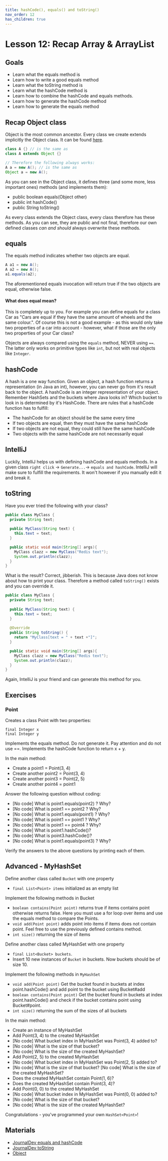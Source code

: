 ```yaml
---
title: hashCode(), equals() and toString()
nav_order: 12
has_children: true
---
```


# Lesson 12: Recap Array & ArrayList

## Goals
* Learn what the equals method is
* Learn how to write a good equals method
* Learn what the toString method is
* Learn what the hashCode method is
* Learn how to combine the hashCode and equals methods.
* Learn how to generate the hashCode method
* Learn how to generate the equals method


## Recap Object class
Object is the most common ancestor. Every class we create extends implicitly the Object class.
It can be found [here](https://docs.oracle.com/javase/7/docs/api/java/lang/Object.html).

```java
class A {} // is the same as
class A extends Object {}

// Therefore the following always works:
A a = new A(); // is the same as
Object a = new A();
```

As you can see in the Object class, it defines three (and some more, less important ones) methods (and implements them):
- public boolean equals(Object other)
- public int hashCode()
- public String toString()

As every class extends the Object class, every class therefore has these methods. As you can see, they are public and not final,
therefore our own defined classes *can and should* always overwrite these methods. 

## equals
The equals method indicates whether two objects are equal.

```java
A a1 = new A();
A a2 = new A();
a1.equals(a2);
```
The aforementioned equals invocation will return true if the two objects are equal, otherwise false.

#### What does equal mean?
This is completely up to you. For example you can define equals for a class Car as "Cars are equal if they have the 
same amount of wheels and the same colour.". Of course this is not a good example - as this would only take two properties of a 
car into account - however, what if those are the only two properties of your Car class?

Objects are always compared using the `equals` method, NEVER using `==`. The latter only works on primitive types like `int`, but not
with real objects like `Integer`.

## hashCode
A hash is a one way function. Given an object, a hash function returns a representation (in Java an int), however, you can never go from
it's result back to the object.
A hashCode is an integer representation of your object. Remember HashSets and the buckets where Java looks in? Which bucket to look in is 
determined by it's HashCode.
There are rules that a hashCode function has to fulfill:
- The hashCode for an object should be the same every time
- If two objects are equal, then they must have the same hashCode
- If two objects are not equal, they could still have the same hashCode
- Two objects with the same hashCode are not necessarily equal


## IntelliJ
Luckily, IntelliJ helps us with defining hashCode and equals methods. 
In a given class `right click` -> `Generate...`-> `equals and hashCode`.
IntelliJ will make sure to fulfill the requirements. It won't however if you manually
edit it and break it.

## toString
Have you ever tried the following with your class?
```java
public class MyClass {
  private String text;
  
  public MyClass(String text) {
    this.text = text;
  } 

  public static void main(String[] args){
    MyClass clazz = new MyClass("Redis text");
    System.out.println(clazz);
  }
}
```
What is the result? Correct, jibberish. This is because Java does not know about how to print your class.
Therefore a method called `toString()` exists and you can override it.
```java
public class MyClass {
  private String text;
  
  public MyClass(String text) {
    this.text = text;
  } 
  
  @Override
  public String toString() {
    return "MyClass[text = " + text +"]";  
  }

  public static void main(String[] args){
    MyClass clazz = new MyClass("Redis text");
    System.out.println(clazz);
  }
}
```

Again, IntelliJ is your friend and can generate this method for you.

## Exercises
### Point
Creates a class Point with two properties:
```
final Integer x
final Integer y
```
Implements the equals method. Do not generate it. Pay attention and do not use ==.
Implements the hashCode function to return x + y.

In the main method:

- Create a point1 = Point(3, 4)
- Create another point2 = Point(3, 4)
- Create another point3 = Point(2, 5)
- Create another point4 = point1

Answer the following question without coding:
- [No code] What is point1.equals(point2) ? Why?
- [No code] What is point1 == point2 ? Why?
- [No code] What is point1.equals(point1) ? Why?
- [No code] What is point1 == point1 ? Why?
- [No code] What is point1 == point4 ? Why?
- [No code] What is point1.hashCode()?
- [No code] What is point3.hashCode()?
- [No code] What is point1.equals(point3) ? Why?

Verify the answers to the above questions by printing each of them.

## Advanced - MyHashSet
Define another class called `Bucket` with one property
- `final List<Point> items` initialized as an empty list

Implement the following methods in Bucket

- `boolean contains(Point point)` returns true if items contains point otherwise returns false. Here you must use a for loop over items and use the equals method to compare the Points.
- `void add(Point point)` adds point into items if items does not contain point. Feel free to use the previously defined contains method.
- `int size()` returning the size of items

Define another class called MyHashSet with one property

- `final List<Bucket> buckets`.
- Insert 10 new instances of `Bucket` in buckets. Now buckets should be of size 10.

Implement the following methods in `MyHashSet`

- `void add(Point point)` Get the bucket found in buckets at index point.hashCode() and add point to the bucket using Bucket#add
- `boolean contains(Point point)` Get the bucket found in buckets at index point.hashCode() and check if the bucket contains point using Bucket#point.
- `int size()` returning the sum of the sizes of all buckets

In the main method:

- Create an instance of MyHashSet
- Add Point(3, 4) to the created MyHashSet
- [No code] What bucket index in MyHashSet was Point(3, 4) added to?
- [No code] What is the size of that bucket?
- [No code] What is the size of the created MyHashSet?
- Add Point(2, 5) to the created MyHashSet
- [No code] What bucket index in MyHashSet was Point(2, 5) added to?
- [No code] What is the size of that bucket?
[No code] What is the size of the created MyHashSet?
- Does the created MyHashSet contain Point(1, 6)?
- Does the created MyHashSet contain Point(3, 4)?
- Add Point(0, 0) to the created MyHashSet
- [No code] What bucket index in MyHashSet was Point(0, 0) added to?
- [No code] What is the size of that bucket?
- [No code] What is the size of the created MyHashSet?

Congratulations - you've programmed your own `HashSet<Point>`!

## Materials
- [JournalDev equals and hashCode](https://www.journaldev.com/21095/java-equals-hashcode)
- [JournalDev toString](https://www.journaldev.com/18578/java-tostring-method)
- [Object](https://docs.oracle.com/javase/7/docs/api/java/lang/Object.html)
